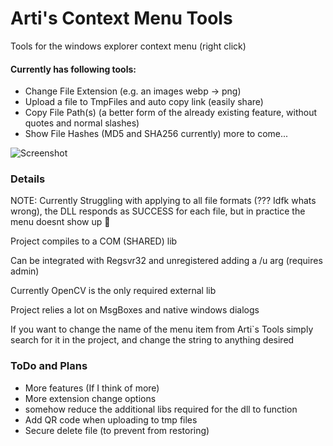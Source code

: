 ﻿# Arti's Context Menu Tools

Tools for the windows explorer context menu (right click)

#### Currently has following tools:
- Change File Extension (e.g. an images webp -> png)
- Upload a file to TmpFiles and auto copy link (easily share)
- Copy File Path(s) (a better form of the already existing feature, without quotes and normal slashes)
- Show File Hashes (MD5 and SHA256 currently)
  more to come...
  
![Screenshot](https://github.com/user-attachments/assets/c411e8e6-bbca-4798-9f6b-845f28a78017)


### Details
NOTE: Currently Struggling with applying to all file formats (??? Idfk whats wrong), the DLL responds as SUCCESS for each file, but in practice the menu doesnt show up :shrug:

Project compiles to a COM (SHARED) lib

Can be integrated with Regsvr32 <dllname> and unregistered adding a /u arg (requires admin)

Currently OpenCV is the only required  external lib

Project relies a lot on MsgBoxes and native windows dialogs

If you want to change the name of the menu item from Arti`s Tools simply search for it in the project, and change the string to anything desired

### ToDo and Plans
- More features (If I think of more)
- More extension change options
- somehow reduce the additional libs required for the dll to function
- Add QR code when uploading to tmp files
- Secure delete file (to prevent from restoring)


